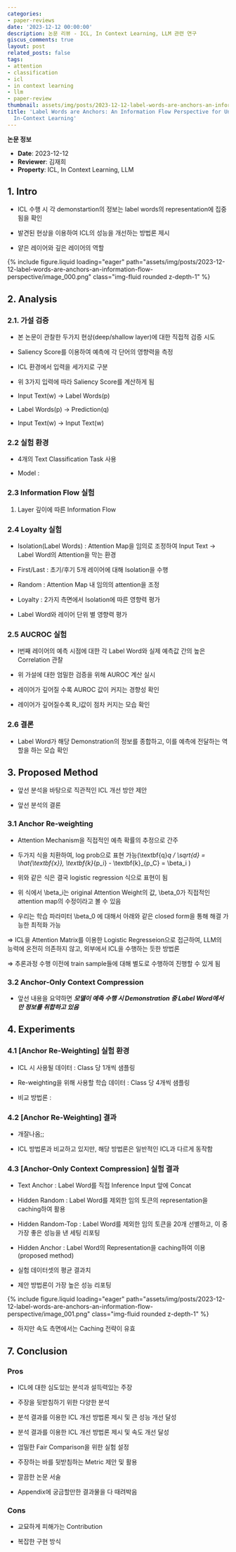 ```yaml
---
categories:
- paper-reviews
date: '2023-12-12 00:00:00'
description: 논문 리뷰 - ICL, In Context Learning, LLM 관련 연구
giscus_comments: true
layout: post
related_posts: false
tags:
- attention
- classification
- icl
- in context learning
- llm
- paper-review
thumbnail: assets/img/posts/2023-12-12-label-words-are-anchors-an-information-flow-perspective/thumbnail.jpg
title: 'Label Words are Anchors: An Information Flow Perspective for Understanding
  In-Context Learning'
---
```


**논문 정보**
- **Date**: 2023-12-12
- **Reviewer**: 김재희
- **Property**: ICL, In Context Learning, LLM

## 1. Intro

- ICL 수행 시 각 demonstartion의 정보는 label words의 representation에 집중됨을 확인

- 발견된 현상을 이용하여 ICL의 성능을 개선하는 방법론 제시

- 얕은 레이어와 깊은 레이어의 역할

{% include figure.liquid loading="eager" path="assets/img/posts/2023-12-12-label-words-are-anchors-an-information-flow-perspective/image_000.png" class="img-fluid rounded z-depth-1" %}

## 2. Analysis

### 2.1. 가설 검증

- 본 논문이 관찰한 두가지 현상(deep/shallow layer)에 대한 직접적 검증 시도

- Saliency Score를 이용하여 예측에 각 단어의 영향력을 측정

- ICL 환경에서 입력을 세가지로 구분

- 위 3가지 입력에 따라 Saliency Score를 계산하게 됨 

- Input Text(w) → Label Words(p)

- Label Words(p) → Prediction(q)

- Input Text(w) → Input Text(w)

### 2.2 실험 환경

- 4개의 Text Classification Task 사용

- Model : 

### 2.3 Information Flow 실험

1. Layer 깊이에 따른 Information Flow

### 2.4 Loyalty 실험

- Isolation(Label Words) : Attention Map을 임의로 조정하여 Input Text → Label Word의 Attention을 막는 환경

- First/Last : 초기/후기 5개 레이어에 대해 Isolation을 수행 

- Random : Attention Map 내 임의의 attention을 조정

- Loyalty : 2가지 측면에서 Isolation에 따른 영향력 평가

- Label Word와 레이어 단위 별 영향력 평가

### 2.5 AUCROC 실험

- l번째 레이어의 예측 시점에 대한 각 Label Word와 실제 예측값 간의 높은 Correlation 관찰

- 위 가설에 대한 엄밀한 검증을 위해 AUROC 계산 실시

- 레이어가 깊어질 수록 AUROC 값이 커지는 경향성 확인

- 레이어가 깊어질수록 R_l값이 점차 커지는 모습 확인 

### 2.6 결론

- Label Word가 해당 Demonstration의 정보를 종합하고, 이를 예측에 전달하는 역할을 하는 모습 확인 

## 3. Proposed Method

- 앞선 분석을 바탕으로 직관적인 ICL 개선 방안 제안

- 앞선 분석의 결론

### 3.1 Anchor Re-weighting

- Attention Mechanism을 직접적인 예측 확률의 추정으로 간주

- 두가지 식을 치환하여, log prob으로 표현 가능(\textbf{q}_q / \sqrt{d} = \hat{\textbf{x}}, \textbf{k}_{p_i} - \textbf{k}_{p_C} = \beta_i )

- 위와 같은 식은 결국 logistic regression 식으로 표현이 됨

- 위 식에서 \beta_i는 original Attention Weight의 값, \beta_0가 직접적인 attention map의 수정이라고 볼 수 있음

- 우리는 학습 파라미터 \beta_0 에 대해서 아래와 같은 closed form을 통해 해결 가능한 최적화 가능

⇒ ICL을 Attention Matrix를 이용한 Logistic Regresseion으로 접근하여, LLM의 능력에 온전히 의존하지 않고, 외부에서 ICL을 수행하는 듯한 방법론

⇒ 추론과정 수행 이전에 train sample들에 대해 별도로 수행하여 진행할 수 있게 됨

### 3.2 Anchor-Only Context Compression

- 앞선 내용을 요약하면 ***모델이 예측 수행 시 Demonstration 중 Label Word에서만 정보를 취합하고 있음***

## 4. Experiments

### 4.1 [Anchor Re-Weighting] 실험 환경

- ICL 시 사용될 데이터 : Class 당 1개씩 샘플링

- Re-weighting을 위해 사용할 학습 데이터 : Class 당 4개씩 샘플링

- 비교 방법론 :

### 4.2 [Anchor Re-Weighting] 결과

- 개잘나옴;;

- ICL 방법론과 비교하고 있지만, 해당 방법론은 일반적인 ICL과 다르게 동작함

### 4.3 [Anchor-Only Context Compression] 실험 결과

- Text Anchor : Label Word를 직접 Inference Input 앞에 Concat

- Hidden Random : Label Word를 제외한 임의 토큰의 representation을 caching하여 활용

- Hidden Random-Top : Label Word를 제외한 임의 토큰을 20개 선별하고, 이 중 가장 좋은 성능을 낸 세팅 리포팅

- Hidden Anchor : Label Word의 Representation을 caching하여 이용(proposed method)

- 실험 데이터셋의 평균 결과치

- 제안 방법론이 가장 높은 성능 리포팅

{% include figure.liquid loading="eager" path="assets/img/posts/2023-12-12-label-words-are-anchors-an-information-flow-perspective/image_001.png" class="img-fluid rounded z-depth-1" %}

- 하지만 속도 측면에서는 Caching 전략이 유효

## 7. Conclusion

### Pros

- ICL에 대한 심도있는 분석과 설득력있는 주장

- 주장을 뒷받침하기 위한 다양한 분석

- 분석 결과를 이용한 ICL 개선 방법론 제시 및 큰 성능 개선 달성

- 분석 결과를 이용한 ICL 개선 방법론 제시 및 속도 개선 달성

- 엄밀한 Fair Comparison을 위한 실험 설정

- 주장하는 바를 뒷받침하는 Metric 제안 및 활용

- 깔끔한 논문 서술

- Appendix에 궁금할만한 결과물을 다 때려박음

### Cons

- 교묘하게 피해가는 Contribution

- 복잡한 구현 방식
